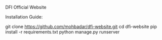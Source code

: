
DFI Official Website

Installation Guide:

git clone https://github.com/mohbadar/dfi-website.git
cd dfi-website
pip install -r requirements.txt
python manage.py runserver

